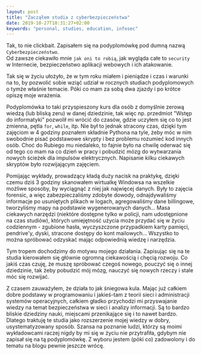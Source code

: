 ```yaml
---
layout: post
title: "Zacząłem studia z cyberbezpieczeństwa"
date: 2019-10-27T18:31:27+02:00
keywords: "personal, studies, education, infosec"
---
```


Tak, to nie clickbait. Zapisałem się na podyplomówkę pod dumną nazwą `Cyberbezpieczeństwo`.  
Od zawsze ciekawiło mnie `jak oni to robią`, jak wygląda całe to `security` w Internecie, bezpieczeństwo aplikacji webowych i ich atakowanie.

Tak się w życiu ułożyło, że w tym roku miałem i pieniądze i czas i warunki na to, by pozwolić sobie wziąć udział w rocznych studiach podyplomowych o tymże właśnie temacie. Póki co mam za sobą dwa zjazdy i po krótce opiszę moje wrażenia.

Podyplomówka to taki przyspieszony kurs dla osób z domyślnie zerową wiedzą (lub bliską zeru) w danej dziedzinie, tak więc np. przedmiot "Wstęp do informatyki" pozwolił mi wrócić do czasów, gdzie uczyłem się co to jest zmienna, pętla `for`, `while`, itp. Nie był to jednak stracony czas, dzięki tym zajęciom w 4 godziny poznałem składnie Pythona na tyle, żeby móc w nim swobodnie pisać podstawowe skrypty i bez problemu rozumieć kod innych osób.
Choć do Rubiego mu niedaleko, to fajnie było na chwilę oderwać się od tego co mam na co dzień w pracy i pobudzić mózg do wytwarzania nowych ścieżek dla impulsów elektrycznych. Napisanie kilku ciekawych skryptów było rozwijającym zajęciem.

Pomijając wykłady, prowadzący kładą duży nacisk na praktykę, dzięki czemu dziś 3 godziny skanowałem wirtualkę Windowsa na wszelkie możliwe sposoby, by wyciągnąć z niej jak najwięcej danych. Były to zajęcia forensic, a więc zabezpieczaliśmy zdobyte dowody, odnajdywaliśmy informacje po usuniętych plikach w logach, agregowaliśmy dane billingowe, tworzyliśmy mapy na podstawie wygenerowanych danych... Masa ciekawych narzędzi (niektóre dostępne tylko w policji, nam udostępnione na czas studiów), których umiejętność użycia może przydać się w życiu codziennym - zgubione hasła, wyczyszczone przypadkiem karty pamięci, pendrive'y, dyski, stracone dostępy do kont mailowych... Wszystko to można spróbować odzyskać mając odpowiednią wiedzę i narzędzia.

Tym tropem dochodzimy do motywu mojego działania. Zapisując się na te studia kierowałem się głównie ogromną ciekawością i chęcią rozwoju. Co jakiś czas czuję, że muszę spróbować czegoś nowego, pouczyć się o innej dziedzinie, tak żeby pobudzić mój mózg, nauczyć się nowych rzeczy i stale móc się rozwijać.

Z czasem zauważyłem, że działa to jak śniegowa kula. Mając już całkiem dobre podstawy w programowaniu i jakieś-tam z teorii sieci i administracji systemów operacyjnych, całkiem gładko przychodzi mi przyswajanie wiedzy na temat bezpieczeństwa w sieci i analizy informacji. Są to bardzo bliskie dziedziny nauki, miejscami przenikające się i to nawet bardzo. Dlatego traktuję te studia jako rozszerzenie mojej wiedzy w dobry, usystematyzowany sposób. Szansa na poznanie ludzi, którzy są moimi wykładowcami raczej nigdy by mi się w życiu nie przytrafiła, gdybym nie zapisał się na tą podyplomówkę. Z wyboru jestem (póki co) zadowolony i do tematu na blogu pewnie jeszcze wrócę.
